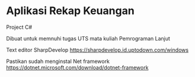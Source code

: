 # Aplikasi Rekap Keuangan
Project C#

Dibuat untuk memnuhi tugas UTS mata kuliah Pemrograman Lanjut

Text editor SharpDevelop
https://sharpdevelop.id.uptodown.com/windows

Pastikan sudah menginstal Net framework
https://dotnet.microsoft.com/download/dotnet-framework
